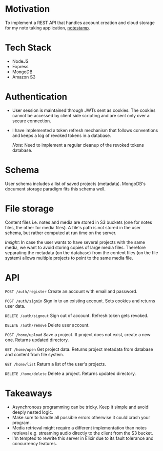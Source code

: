 # Motivation
To implement a REST API that handles account creation and cloud storage for my note taking application, [notestamp](https://github.com/fortyoneplustwo/notestamp).

# Tech Stack
- NodeJS
- Express
- MongoDB
- Amazon S3

# Authentication
- User session is maintained through JWTs sent as cookies. The cookies cannot be accessed by client side scripting and are sent only over a secure connection.
- I have implemented a token refresh mechanism that follows conventions and keeps a log of revoked tokens in a database.

  *Note*: Need to implement a regular cleanup of the revoked tokens database.

# Schema
User schema includes a list of saved projects (metadata). MongoDB's document storage paradigm fits this schema well.

# File storage
Content files i.e. notes and media are stored in S3 buckets (one for notes files, the other for media files). A file's path is not stored in the user schema, but rather computed at run time on the server.

*Insight*: In case the user wants to have several projects with the same media, we want to avoid storing copies of large media files. Therefore separating the metadata (on the database)
from the content files (on the file system) allows multiple projects to point to the same media file.

# API
`POST /auth/register` Create an account with email and password.

`POST /auth/signin` Sign in to an existing account. Sets cookies and returns user data.

`DELETE /auth/signout` Sign out of account. Refresh token gets revoked.

`DELETE /auth/remove` Delete user account.

`POST /home/upload` Save a project. If project does not exist, create a new one. Returns updated directory.

`GET /home/open` Get project data. Returns project metadata from database and content from file system.

`GET /home/list` Return a list of the user's projects.

`DELETE /home/delete` Delete a project. Returns updated directory.

# Takeaways
- Asynchronous programming can be tricky. Keep it simple and avoid deeply nested logic.
- Make sure to handle all possible errors otherwise it could crash your program.
- Media retrieval might require a different implementation than notes retrieval e.g. streaming audio directly to the client from the S3 bucket.
- I'm tempted to rewrite this server in Elixir due to its fault tolerance and concurrency features.

